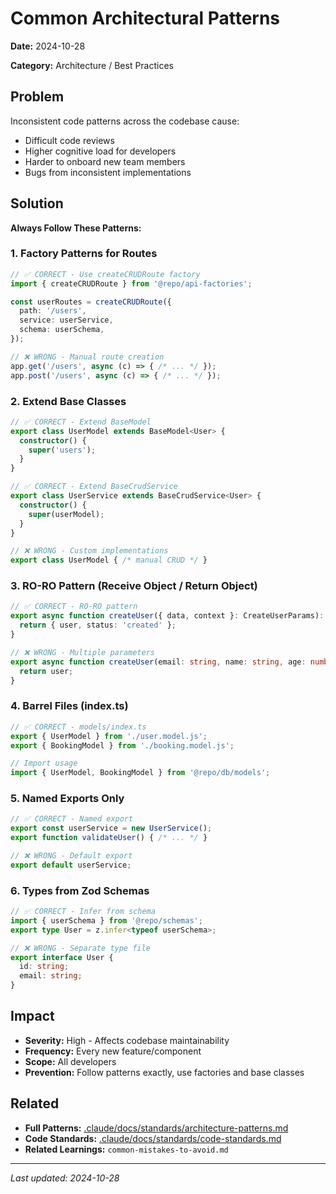 # Common Architectural Patterns

**Date:** 2024-10-28

**Category:** Architecture / Best Practices

## Problem

Inconsistent code patterns across the codebase cause:
- Difficult code reviews
- Higher cognitive load for developers
- Harder to onboard new team members
- Bugs from inconsistent implementations

## Solution

**Always Follow These Patterns:**

### 1. Factory Patterns for Routes

```typescript
// ✅ CORRECT - Use createCRUDRoute factory
import { createCRUDRoute } from '@repo/api-factories';

const userRoutes = createCRUDRoute({
  path: '/users',
  service: userService,
  schema: userSchema,
});

// ❌ WRONG - Manual route creation
app.get('/users', async (c) => { /* ... */ });
app.post('/users', async (c) => { /* ... */ });
```

### 2. Extend Base Classes

```typescript
// ✅ CORRECT - Extend BaseModel
export class UserModel extends BaseModel<User> {
  constructor() {
    super('users');
  }
}

// ✅ CORRECT - Extend BaseCrudService
export class UserService extends BaseCrudService<User> {
  constructor() {
    super(userModel);
  }
}

// ❌ WRONG - Custom implementations
export class UserModel { /* manual CRUD */ }
```

### 3. RO-RO Pattern (Receive Object / Return Object)

```typescript
// ✅ CORRECT - RO-RO pattern
export async function createUser({ data, context }: CreateUserParams): Promise<CreateUserResult> {
  return { user, status: 'created' };
}

// ❌ WRONG - Multiple parameters
export async function createUser(email: string, name: string, age: number) {
  return user;
}
```

### 4. Barrel Files (index.ts)

```typescript
// ✅ CORRECT - models/index.ts
export { UserModel } from './user.model.js';
export { BookingModel } from './booking.model.js';

// Import usage
import { UserModel, BookingModel } from '@repo/db/models';
```

### 5. Named Exports Only

```typescript
// ✅ CORRECT - Named export
export const userService = new UserService();
export function validateUser() { /* ... */ }

// ❌ WRONG - Default export
export default userService;
```

### 6. Types from Zod Schemas

```typescript
// ✅ CORRECT - Infer from schema
import { userSchema } from '@repo/schemas';
export type User = z.infer<typeof userSchema>;

// ❌ WRONG - Separate type file
export interface User {
  id: string;
  email: string;
}
```

## Impact

- **Severity:** High - Affects codebase maintainability
- **Frequency:** Every new feature/component
- **Scope:** All developers
- **Prevention:** Follow patterns exactly, use factories and base classes

## Related

- **Full Patterns:** [.claude/docs/standards/architecture-patterns.md](../standards/architecture-patterns.md)
- **Code Standards:** [.claude/docs/standards/code-standards.md](../standards/code-standards.md)
- **Related Learnings:** `common-mistakes-to-avoid.md`

---

*Last updated: 2024-10-28*
